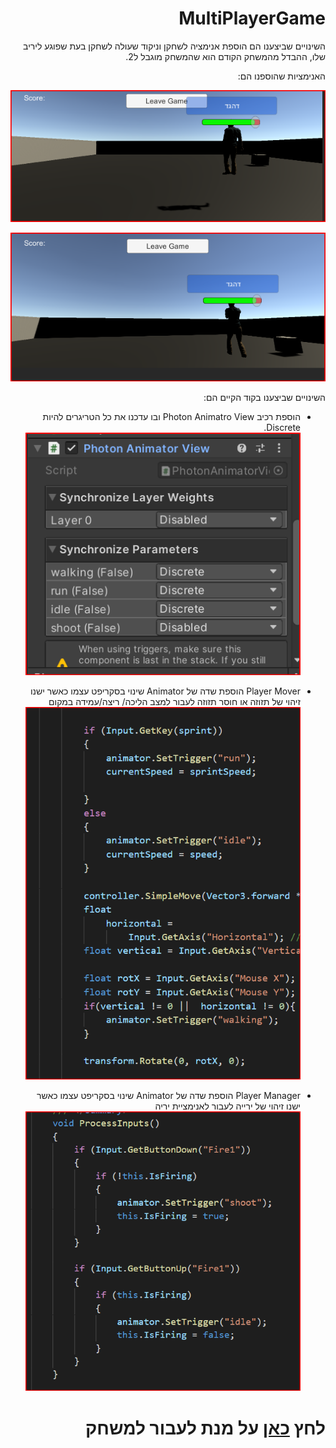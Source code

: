 

<div dir="rtl" lang="he">

# MultiPlayerGame
השינויים שביצענו הם הוספת אנימציה לשחקן וניקוד שעולה לשחקן בעת שפוגע ליריב שלו, ההבדל מהמשחק הקודם הוא שהמשחק מוגבל ל2.

האנימציות שהוספנו הם:


![אנימציית הליכה](https://github.com/S-K-Game/MultiPlayerGame/blob/master/Assets/%D7%90%D7%A0%D7%99%D7%9E%D7%A6%D7%99%D7%99%D7%AA%20%D7%94%D7%9C%D7%99%D7%9B%D7%94.png)



![אנימציית יריה ](https://github.com/S-K-Game/MultiPlayerGame/blob/master/Assets/%D7%90%D7%A0%D7%99%D7%9E%D7%A6%D7%99%D7%99%D7%AA%20%D7%99%D7%A8%D7%99%D7%94%20.png)

 השינויים שביצענו בקוד הקיים הם:
 
 
 - הוספת רכיב Photon Animatro View
 ובו עדכנו את כל הטריגרים להיות Discrete.
 ![](https://github.com/S-K-Game/MultiPlayerGame/blob/master/Assets/%D7%A8%D7%9B%D7%99%D7%91%20%D7%A9%D7%97%D7%A7%D7%9F.png)


 -  Player Mover הוספת שדה של Animator
 שינוי בסקריפט עצמו כאשר ישנו זיהוי של תזוזה או חוסר תזוזה לעבור למצב הליכה/ ריצה/עמידה במקום
 ![](https://github.com/S-K-Game/MultiPlayerGame/blob/master/Assets/PlayerMover.png)
 
 
 - Player Manager הוספת שדה של Animator
  שינוי בסקריפט עצמו כאשר ישנו זיהוי של ירייה לעבור לאנימציית יריה
![](https://github.com/S-K-Game/MultiPlayerGame/blob/master/Assets/playerManager.png)
  

# לחץ [כאן](https://s-k-games.itch.io/multiplayergame) על מנת לעבור למשחק


</div>

